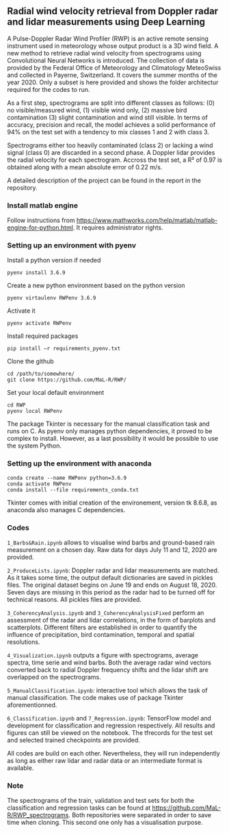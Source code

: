 ## Radial wind velocity retrieval from Doppler radar and lidar measurements using Deep Learning

A Pulse-Doppler Radar Wind Profiler (RWP) is an active remote sensing instrument used in meteorology whose output product is a 3D wind field. A new method to retrieve radial wind velocity from spectrograms using Convolutional Neural Networks is introduced. The collection of data is provided by the Federal Office of Meteorology and Climatology MeteoSwiss and collected in Payerne, Switzerland. It covers the summer months of the year 2020. Only a subset is here provided and shows the folder architectur required for the codes to run.

As a first step, spectrograms are split into different classes as follows: (0) no visible/measured wind, (1) visible wind only, (2) massive bird contamination (3) slight contamination and wind still visible. In terms of accuracy, precision and recall, the model achieves a solid performance of 94\% on the test set with a tendency to mix classes 1 and 2 with class 3. 

Spectrograms either too heavily contaminated (class 2) or lacking a wind signal (class 0) are discarded in a second phase. A Doppler lidar provides the radial velocity for each spectrogram. Accross the test set, a R² of 0.97 is obtained along with a mean absolute error of 0.22 m/s.

A detailed description of the project can be found in the report in the repository.

### Install matlab engine

Follow instructions from https://www.mathworks.com/help/matlab/matlab-engine-for-python.html. It requires administrator rights.

### Setting up an environment with pyenv

Install a python version if needed
```
pyenv install 3.6.9
```
Create a new python environment based on the python version
```
pyenv virtaulenv RWPenv 3.6.9
```
Activate it
```
pyenv activate RWPenv
```
Install required packages 
```
pip install –r requirements_pyenv.txt
```
Clone the github
```
cd /path/to/somewhere/
git clone https://github.com/MaL-R/RWP/
```
Set your local default environment
```
cd RWP
pyenv local RWPenv
```
The package Tkinter is necessary for the manual classification task and runs on C. As pyenv only manages python dependencies, it proved to be complex to install. However, as a last possibility it would be possible to use the system Python.

### Setting up the environment with anaconda

```
conda create --name RWPenv python=3.6.9
conda activate RWPenv
conda install --file requirements_conda.txt
```
Tkinter comes with initial creation of the environement, version tk 8.6.8, as anaconda also manages C dependencies. 

### Codes

```1_Barbs&Rain.ipynb``` allows to visualise wind barbs and ground-based rain measurement on a chosen day. Raw data for days July 11 and 12, 2020 are provided.

```2_ProduceLists.ipynb```: Doppler radar and lidar measurements are matched. As it takes some time, the output default dictionaries are saved in pickles files. The original dataset begins on June 19 and ends on August 18, 2020. Seven days are missing in this period as the radar had to be turned off for technical reasons. All pickles files are provided.

```3_CoherencyAnalysis.ipynb``` and ```3_CoherencyAnalysisFixed``` perform an assessment of the radar and lidar correlations, in the form of barplots and scatterplots. Different filters are established in order to quantify the influence of precipitation, bird contamination, temporal and spatial resolutions.

```4_Visualization.ipynb``` outputs a figure with spectrograms, average spectra, time serie and wind barbs. Both the average radar wind vectors converted back to radial Doppler frequency shifts and the lidar shift are overlapped on the spectrograms.

```5_ManualClassification.ipynb```: interactive tool which allows the task of manual classification. The code makes use of package Tkinter aforementionned.

```6_Classification.ipynb``` and ```7_Regression.ipynb```: TensorFlow model and development for classification and regression respectively. All results and figures can still be viewed on the notebook. The tfrecords for the test set and selected trained checkpoints are provided. 

All codes are build on each other. Nevertheless, they will run independently as long as either raw lidar and radar data or an intermediate format is available. 

### Note

The spectrograms of the train, validation and test sets for both the classification and regression tasks can be found at https://github.com/MaL-R/RWP_spectrograms. Both repositories were separated in order to save time when cloning. This second one only has a visualisation purpose.
